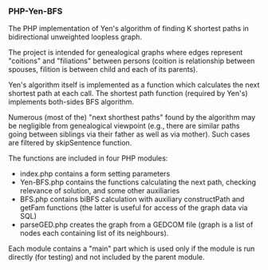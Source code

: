 ### PHP-Yen-BFS
The PHP implementation of Yen's algorithm of finding K shortest paths in bidirectional unweighted loopless graph.

The project is intended for genealogical graphs where edges represent "coitions" and "filiations" between persons (coition is relationship between spouses, filition is between child and each of its parents).

Yen's algorithm itself is implemented as a function which calculates the next shortest path at each call.
The shortest path function (required by Yen's) implements both-sides BFS algorithm.

Numerous (most of the) "next shorthest paths" found by the algorithm may be negligible from genealogical viewpoint (e.g., there are similar paths going between siblings via their father as well as via mother). Such cases are filtered by skipSentence function.

The functions are included in four PHP modules:
- index.php contains a form setting parameters
- Yen-BFS.php contains the functions calculating the next path, checking relevance of solution, and some other auxiliaries
- BFS.php contains biBFS calculation with auxiliary constructPath and getFam functions (the latter is useful for access of the graph data via SQL)
- parseGED.php creates the graph from a GEDCOM file (graph is a list of nodes each containing list of its neighbours).

Each module contains a "main" part which is used only if the module is run directly (for testing) and not included by the parent module.
